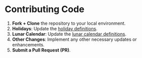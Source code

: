# Contributing Code

1. **Fork + Clone** the repository to your local environment.
2. **Holidays**: Update the [holiday definitions](https://github.com/vsme/chinese-days/blob/main/src/holidays/generate.ts).
3. **Lunar Calendar**: Update the [lunar calendar definitions](https://github.com/vsme/chinese-days/blob/main/src/solar_lunar/constants.ts).
4. **Other Changes**: Implement any other necessary updates or enhancements.
5. **Submit a Pull Request (PR)**.